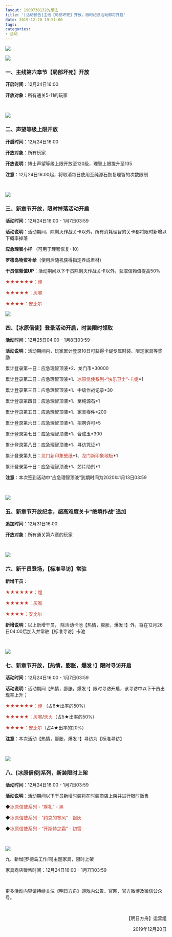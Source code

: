 ```yaml
---
layout: 1900730132的想法
title: '[活动预告]主线【局部坏死】开放，限时纪念活动即将开启'
date: 2019-12-20 19:51:00
tags:
categories: 
- 活动
---
```

![](https://ak.hypergryph.com/upload/images/20191220/4da06b9ccf4d59b5063a86c922fe9145.jpg "")
<!--more-->
![](https://ak.hypergryph.com/upload/images/20191220/4da06b9ccf4d59b5063a86c922fe9145.jpg "")
### 一、主线第六章节【局部坏死】开放

**开启时间**：12月24日16:00

**开放对象**：所有通关5-11的玩家

&nbsp;

![](https://ak-fs.hypergryph.com/announce/images/20191220/3167f22ad95d512be77a1e08b799481f.jpg "")

### 二、声望等级上限开放

**开启时间**：12月24日16:00

**开放对象**：所有玩家

**开放说明**：博士声望等级上限开放至120级，理智上限提升至135

**注意**：12月24日16:00起，将取消每日使用至纯源石恢复理智的次数限制

&nbsp;

![](https://ak-fs.hypergryph.com/announce/images/20191220/e92843463bb10074063187320f170889.jpg "")

### 三、新章节开放，限时掉落活动开启

**活动时间**：12月24日16:00 - 1月7日03:59

**活动说明**：活动期间，除剿灭作战关卡以外，所有消耗理智的关卡都将限时新增以下概率掉落

**应急理智小样** （可用于理智恢复+10）

**罗德岛物资补给**（使用后随机获得指定养成素材）

**干员信赖值UP**：活动期间以下干员除剿灭作战关卡以外，获取信赖值提高50%

<font color=#C0392B >★★★★★★：煌

★★★★★：灰喉

★★★★：安比尔</font>

![](https://ak-fs.hypergryph.com/announce/images/20191220/ee953a13d0c2962e13732178f548ae0c.jpg "")

### 四、【冰原信使】登录活动开启，时装限时领取

**活动时间**：12月25日04:00 - 1月8日03:59

**活动说明**：活动期间内，玩家累计登录10日可获得卡缇专属时装、限定家具等奖励

累计登录第一日：应急理智顶液\*2、龙门币\*30000

累计登录第二日：应急理智顶液\*1、<font color=#C0392B >冰原信使系列-“快乐卫士”-卡缇</font>\*1

累计登录第三日：应急理智顶液\*1、中级作战记录\*30

累计登录第四日：应急理智顶液\*1、至纯源石\*1

累计登录第五日：应急理智顶液\*1、家具零件\*200

累计登录第六日：应急理智顶液\*1、招聘许可\*5

累计登录第七日：应急理智顶液\*1、合成玉\*300

累计登录第八日：应急理智顶液\*1、寻访凭证\*1

累计登录第九日：<font color=#C0392B >龙门新印象壁纸</font>\*1、<font color=#C0392B >龙门新印象地板</font>\*1

累计登录第十日：应急理智顶液\*1、芯片助剂\*1

**注意**：本次签到活动中“应急理智顶液”到期时间为2020年1月13日03:59

&nbsp;

![](https://ak-fs.hypergryph.com/announce/images/20191220/c4b10f9897c1d67451daf9a874974ca8.jpg "")

### 五、新章节开放纪念，超高难度关卡“绝境作战”追加

**追加时间**：12月31日16:00

**开放对象**：所有通关第六章的玩家

&nbsp;

![](https://ak-fs.hypergryph.com/announce/images/20191220/8538548e0a10844e17697784828f083d.jpg "")

### 六、新干员登场，【标准寻访】常驻

**新增干员**：

<font color=#C0392B >★★★★★★：煌

★★★★★：灰喉

★★★★：安比尔</font>

**新增说明**：以上新增干员， 除活动卡池【热情，膨胀，爆发 !】外，将在12月26日04:00后加入并常驻【标准寻访】卡池

&nbsp;

![](https://ak.hypergryph.com/upload/images/20191220/20d2168347147a5f1a2d529a6505e6c9.jpg "")

### 七、新章节开放，【热情，膨胀，爆发 !】限时寻访开启

**活动时间**：12月24日16:00 - 1月7日03:59

**活动说明**：活动期间【热情，膨胀，爆发 !】限时寻访开启，该寻访中以下干员出现率上升；

<font color=#C0392B >★★★★★★：煌</font> （占6★出率的50%）

<font color=#C0392B >★★★★★：灰喉</font>/<font color=#C0392B >天火</font>（占5★出率的50%）

<font color=#C0392B >★★★★：安比尔</font>（占4★出率的20%）

**注意**：本次活动【热情，膨胀，爆发 !】寻访为【标准寻访】

&nbsp;

![](https://ak-fs.hypergryph.com/announce/images/20191220/045f24c8788903d4e41cff44e48c07a3.jpg "")

### 八、[冰原信使]系列，新装限时上架

**活动时间**：12月24日16:00 - 1月7日03:59

**活动说明**：活动期间以下干员新增时装将在时装商店上架并进行限时贩售

◆<font color=#C0392B >冰原信使系列 - “厚礼” - 黑</font>

◆<font color=#C0392B >冰原信使系列 - “约克的寒风” - 银灰</font>

◆<font color=#C0392B >冰原信使系列 - “开斯特之霜” - 初雪</font>

&nbsp;

![](https://ak.hypergryph.com/upload/images/20191220/d900a94254034db9423bf81ac8165c8b.jpg "")

九、新增[罗德岛工作间]主题家具，限时上架

家具商店贩售时间：12月24日16:00 - 1月7日03:59

&nbsp;

更多活动内容请持续关注《明日方舟》游戏内公告、官网、官方微博及微信公众号。

&nbsp;

<p align="right">【明日方舟】运营组</p>
<p align="right">2019年12月20日</p>